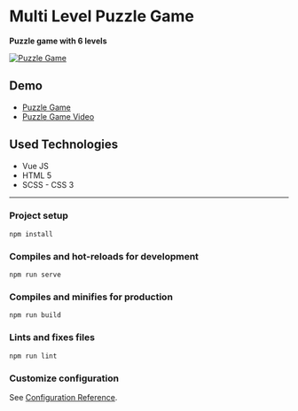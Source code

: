 


# Multi Level Puzzle Game

**Puzzle game with 6 levels**

[![Puzzle Game](https://user-images.githubusercontent.com/25087769/98472615-41db3d00-2205-11eb-8392-4d681bc58e3d.png)](https://youtu.be/Pw-Vu36M3xc)

## Demo 
* [Puzzle Game](https://puzzle-game-v.netlify.app/)
* [Puzzle Game Video](https://youtu.be/Pw-Vu36M3xc)

## Used Technologies
* Vue JS
* HTML 5
* SCSS - CSS 3

<hr>

### Project setup
```
npm install
```

### Compiles and hot-reloads for development
```
npm run serve
```

### Compiles and minifies for production
```
npm run build
```

### Lints and fixes files
```
npm run lint
```

### Customize configuration
See [Configuration Reference](https://cli.vuejs.org/config/).
